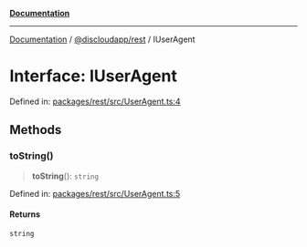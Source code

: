 [**Documentation**](../../../README.md)

***

[Documentation](../../../packages.md) / [@discloudapp/rest](../README.md) / IUserAgent

# Interface: IUserAgent

Defined in: [packages/rest/src/UserAgent.ts:4](https://github.com/discloud/discloud.app/blob/e06d08869d94db25520cbe5fdcc3cdbc242fb0cb/packages/rest/src/UserAgent.ts#L4)

## Methods

### toString()

> **toString**(): `string`

Defined in: [packages/rest/src/UserAgent.ts:5](https://github.com/discloud/discloud.app/blob/e06d08869d94db25520cbe5fdcc3cdbc242fb0cb/packages/rest/src/UserAgent.ts#L5)

#### Returns

`string`
